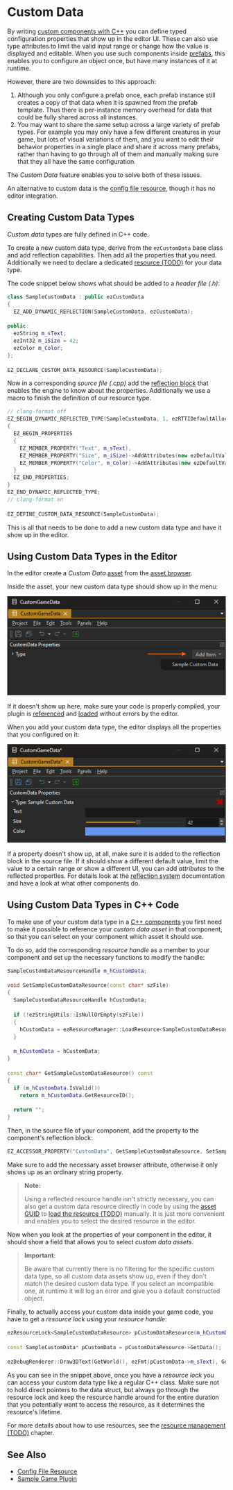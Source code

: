 # Custom Data

By writing [custom components with C++](../custom-code/cpp/custom-cpp-component.md) you can define typed configuration properties that show up in the editor UI. These can also use type attributes to limit the valid input range or change how the value is displayed and editable. When you use such components inside [prefabs](../prefabs/prefabs-overview.md), this enables you to configure an object once, but have many instances of it at runtime.

However, there are two downsides to this approach:
1. Although you only configure a prefab once, each prefab instance still creates a copy of that data when it is spawned from the prefab template. Thus there is per-instance memory overhead for data that could be fully shared across all instances.
1. You may want to share the same setup across a large variety of prefab types. For example you may only have a few different creatures in your game, but lots of visual variations of them, and you want to edit their behavior properties in a single place and share it across many prefabs, rather than having to go through all of them and manually making sure that they all have the same configuration.

The *Custom Data* feature enables you to solve both of these issues.

An alternative to custom data is the [config file resource](config-file-resource.md), though it has no editor integration.

## Creating Custom Data Types

*Custom data* types are fully defined in C++ code.

To create a new custom data type, derive from the `ezCustomData` base class and add reflection capabilities. Then add all the properties that you need. Additionally we need to declare a dedicated [resource (TODO)](../runtime/resource-management.md) for your data type.

The code snippet below shows what should be added to a *header file (.h)*:

<!-- BEGIN-DOCS-CODE-SNIPPET: customdata-decl -->
```cpp
class SampleCustomData : public ezCustomData
{
  EZ_ADD_DYNAMIC_REFLECTION(SampleCustomData, ezCustomData);

public:
  ezString m_sText;
  ezInt32 m_iSize = 42;
  ezColor m_Color;
};

EZ_DECLARE_CUSTOM_DATA_RESOURCE(SampleCustomData);
```
<!-- END-DOCS-CODE-SNIPPET -->

Now in a corresponding *source file (.cpp)* add the [reflection block](../runtime/reflection-system.md) that enables the engine to know about the properties. Additionally we use a macro to finish the definition of our resource type.

<!-- BEGIN-DOCS-CODE-SNIPPET: customdata-impl -->
```cpp
// clang-format off
EZ_BEGIN_DYNAMIC_REFLECTED_TYPE(SampleCustomData, 1, ezRTTIDefaultAllocator<SampleCustomData>)
{
  EZ_BEGIN_PROPERTIES
  {
    EZ_MEMBER_PROPERTY("Text", m_sText),
    EZ_MEMBER_PROPERTY("Size", m_iSize)->AddAttributes(new ezDefaultValueAttribute(42), new ezClampValueAttribute(16, 64)),
    EZ_MEMBER_PROPERTY("Color", m_Color)->AddAttributes(new ezDefaultValueAttribute(ezColor::CornflowerBlue)),
  }
  EZ_END_PROPERTIES;
}
EZ_END_DYNAMIC_REFLECTED_TYPE;
// clang-format on

EZ_DEFINE_CUSTOM_DATA_RESOURCE(SampleCustomData);
```
<!-- END-DOCS-CODE-SNIPPET -->

This is all that needs to be done to add a new custom data type and have it show up in the editor.

## Using Custom Data Types in the Editor

In the editor create a *Custom Data* [asset](../assets/assets-overview.md) from the [asset browser](../assets/asset-browser.md).

Inside the asset, your new custom data type should show up in the menu:

![Create Custom Data](media/custom-data-asset-create.png)

If it doesn't show up here, make sure your code is properly compiled, your plugin is [referenced](../projects/plugin-selection.md) and [loaded](../custom-code/cpp/cpp-code-reload.md) without errors by the editor.

When you add your custom data type, the editor displays all the properties that you configured on it:

![Edit Custom Data](media/custom-data-asset-edit.png)

If a property doesn't show up, at all, make sure it is added to the reflection block in the source file. If it should show a different default value, limit the value to a certain range or show a different UI, you can add *attributes* to the reflected properties. For details look at the [reflection system](../runtime/reflection-system.md) documentation and have a look at what other components do.

## Using Custom Data Types in C++ Code

To make use of your custom data type in a [C++ components](../custom-code/cpp/custom-cpp-component.md) you first need to make it possible to reference your *custom data asset* in that component, so that you can select on your component which asset it should use.

To do so, add the corresponding *resource handle* as a member to your component and set up the necessary functions to modify the handle:

<!-- BEGIN-DOCS-CODE-SNIPPET: customdata-interface -->
```cpp
SampleCustomDataResourceHandle m_hCustomData;

void SetSampleCustomDataResource(const char* szFile)
{
  SampleCustomDataResourceHandle hCustomData;

  if (!ezStringUtils::IsNullOrEmpty(szFile))
  {
    hCustomData = ezResourceManager::LoadResource<SampleCustomDataResource>(szFile);
  }

  m_hCustomData = hCustomData;
}

const char* GetSampleCustomDataResource() const
{
  if (m_hCustomData.IsValid())
    return m_hCustomData.GetResourceID();

  return "";
}
```
<!-- END-DOCS-CODE-SNIPPET -->

Then, in the source file of your component, add the property to the component's reflection block:

<!-- BEGIN-DOCS-CODE-SNIPPET: customdata-property -->
```cpp
EZ_ACCESSOR_PROPERTY("CustomData", GetSampleCustomDataResource, SetSampleCustomDataResource)->AddAttributes(new ezAssetBrowserAttribute("CompatibleAsset_CustomData")),
```
<!-- END-DOCS-CODE-SNIPPET -->

Make sure to add the necessary asset browser attribute, otherwise it only shows up as an ordinary string property.

> **Note:**
>
> Using a reflected resource handle isn't strictly necessary, you can also get a custom data resource directly in code by using the [asset GUID](../assets/assets-overview.md#asset-guid) to [load the resource (TODO)](../runtime/resource-management.md) manually. It is just more convenient and enables you to select the desired resource in the editor.

Now when you look at the properties of your component in the editor, it should show a field that allows you to select *custom data assets*. 

> **Important:**
>
> Be aware that currently there is no filtering for the specific custom data type, so all custom data assets show up, even if they don't match the desired custom data type. If you select an incompatible one, at runtime it will log an error and give you a default constructed object.

Finally, to actually access your custom data inside your game code, you have to get a *resource lock* using your *resource handle*:

<!-- BEGIN-DOCS-CODE-SNIPPET: customdata-access -->
```cpp
ezResourceLock<SampleCustomDataResource> pCustomDataResource(m_hCustomData, ezResourceAcquireMode::BlockTillLoaded);

const SampleCustomData* pCustomData = pCustomDataResource->GetData();

ezDebugRenderer::Draw3DText(GetWorld(), ezFmt(pCustomData->m_sText), GetOwner()->GetGlobalPosition(), pCustomData->m_Color, pCustomData->m_iSize);
```
<!-- END-DOCS-CODE-SNIPPET -->

As you can see in the snippet above, once you have a *resource lock* you can access your custom data type like a regular C++ class. Make sure not to hold direct pointers to the data struct, but always go through the resource lock and keep the resource handle around for the entire duration that you potentially want to access the resource, as it determines the resource's lifetime.

For more details about how to use resources, see the [resource management (TODO)](../runtime/resource-management.md) chapter.

## See Also

* [Config File Resource](config-file-resource.md)
* [Sample Game Plugin](../../samples/sample-game-plugin.md)
